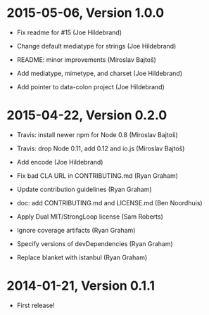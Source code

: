 2015-05-06, Version 1.0.0
=========================

 * Fix readme for #15 (Joe Hildebrand)

 * Change default mediatype for strings (Joe Hildebrand)

 * README: minor improvements (Miroslav Bajtoš)

 * Add mediatype, mimetype, and charset (Joe Hildebrand)

 * Add pointer to data-colon project (Joe Hildebrand)


2015-04-22, Version 0.2.0
=========================

 * Travis: install newer npm for Node 0.8 (Miroslav Bajtoš)

 * Travis: drop Node 0.11, add 0.12 and io.js (Miroslav Bajtoš)

 * Add encode (Joe Hildebrand)

 * Fix bad CLA URL in CONTRIBUTING.md (Ryan Graham)

 * Update contribution guidelines (Ryan Graham)

 * doc: add CONTRIBUTING.md and LICENSE.md (Ben Noordhuis)

 * Apply Dual MIT/StrongLoop license (Sam Roberts)

 * Ignore coverage artifacts (Ryan Graham)

 * Specify versions of devDependencies (Ryan Graham)

 * Replace blanket with istanbul (Ryan Graham)


2014-01-21, Version 0.1.1
=========================

 * First release!
